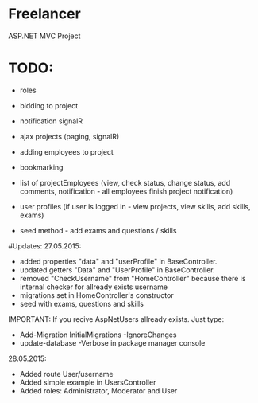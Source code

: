 # Freelancer
ASP.NET MVC Project

# TODO: 
- roles
- bidding to project
- notification signalR 

- ajax projects (paging, signalR)
- adding employees to project
- bookmarking 
- list of projectEmployees (view, check status, change status, add comments, notification - all employees finish project notification)
- user profiles (if user is logged in - view projects, view skills, add skills, exams)
- seed method - add exams and questions / skills

#Updates:
27.05.2015:
-	added properties "data" and "userProfile" in BaseController.
-	updated getters "Data" and "UserProfile" in BaseController.
-	removed "CheckUsername" from "HomeController" because there is internal checker for allready exists username
-	migrations set in HomeController's constructor
-	seed with exams, questions and skills

IMPORTANT:
If you recive AspNetUsers allready exists. Just type:
-	Add-Migration InitialMigrations -IgnoreChanges
-	update-database -Verbose
in package manager console

28.05.2015:
-	Added route User/username
-	Added simple example in UsersController
-	Added roles: Administrator, Moderator and User
